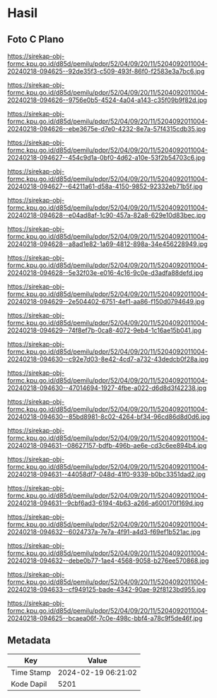 # Hasil

## Foto C Plano

https://sirekap-obj-formc.kpu.go.id/d85d/pemilu/pdpr/52/04/09/20/11/5204092011004-20240218-094625--92de35f3-c509-493f-86f0-f2583e3a7bc6.jpg

https://sirekap-obj-formc.kpu.go.id/d85d/pemilu/pdpr/52/04/09/20/11/5204092011004-20240218-094626--9756e0b5-4524-4a04-a143-c35f09b9f82d.jpg

https://sirekap-obj-formc.kpu.go.id/d85d/pemilu/pdpr/52/04/09/20/11/5204092011004-20240218-094626--ebe3675e-d7e0-4232-8e7a-57f4315cdb35.jpg

https://sirekap-obj-formc.kpu.go.id/d85d/pemilu/pdpr/52/04/09/20/11/5204092011004-20240218-094627--454c9d1a-0bf0-4d62-a10e-53f2b54703c6.jpg

https://sirekap-obj-formc.kpu.go.id/d85d/pemilu/pdpr/52/04/09/20/11/5204092011004-20240218-094627--64211a61-d58a-4150-9852-92332eb71b5f.jpg

https://sirekap-obj-formc.kpu.go.id/d85d/pemilu/pdpr/52/04/09/20/11/5204092011004-20240218-094628--e04ad8af-1c90-457a-82a8-629e10d83bec.jpg

https://sirekap-obj-formc.kpu.go.id/d85d/pemilu/pdpr/52/04/09/20/11/5204092011004-20240218-094628--a8ad1e82-1a69-4812-898a-34e456228949.jpg

https://sirekap-obj-formc.kpu.go.id/d85d/pemilu/pdpr/52/04/09/20/11/5204092011004-20240218-094628--5e32f03e-e016-4c16-9c0e-d3adfa88defd.jpg

https://sirekap-obj-formc.kpu.go.id/d85d/pemilu/pdpr/52/04/09/20/11/5204092011004-20240218-094629--2e504402-6751-4ef1-aa86-f150d0794649.jpg

https://sirekap-obj-formc.kpu.go.id/d85d/pemilu/pdpr/52/04/09/20/11/5204092011004-20240218-094629--74f8ef7b-0ca8-4072-9eb4-1c16ae15b041.jpg

https://sirekap-obj-formc.kpu.go.id/d85d/pemilu/pdpr/52/04/09/20/11/5204092011004-20240218-094630--c92e7d03-8e42-4cd7-a732-43dedcb0f28a.jpg

https://sirekap-obj-formc.kpu.go.id/d85d/pemilu/pdpr/52/04/09/20/11/5204092011004-20240218-094630--47014694-1927-4fbe-a022-d6d8d3f42238.jpg

https://sirekap-obj-formc.kpu.go.id/d85d/pemilu/pdpr/52/04/09/20/11/5204092011004-20240218-094630--85bd8981-8c02-4264-bf34-96cd86d8d0d6.jpg

https://sirekap-obj-formc.kpu.go.id/d85d/pemilu/pdpr/52/04/09/20/11/5204092011004-20240218-094631--08627157-bdfb-496b-ae6e-cd3c6ee894b4.jpg

https://sirekap-obj-formc.kpu.go.id/d85d/pemilu/pdpr/52/04/09/20/11/5204092011004-20240218-094631--44058df7-048d-41f0-9339-b0bc3351dad2.jpg

https://sirekap-obj-formc.kpu.go.id/d85d/pemilu/pdpr/52/04/09/20/11/5204092011004-20240218-094631--9cbf6ad3-6194-4b63-a266-a600170f169d.jpg

https://sirekap-obj-formc.kpu.go.id/d85d/pemilu/pdpr/52/04/09/20/11/5204092011004-20240218-094632--6024737a-7e7a-4f91-a4d3-f69ef1b521ac.jpg

https://sirekap-obj-formc.kpu.go.id/d85d/pemilu/pdpr/52/04/09/20/11/5204092011004-20240218-094632--debe0b77-1ae4-4568-9058-b276ee570868.jpg

https://sirekap-obj-formc.kpu.go.id/d85d/pemilu/pdpr/52/04/09/20/11/5204092011004-20240218-094633--cf949125-bade-4342-90ae-92f8123bd955.jpg

https://sirekap-obj-formc.kpu.go.id/d85d/pemilu/pdpr/52/04/09/20/11/5204092011004-20240218-094625--bcaea06f-7c0e-498c-bbf4-a78c9f5de46f.jpg


## Metadata

| Key        | Value               |
| ---------- | ------------------- |
| Time Stamp | 2024-02-19 06:21:02 |
| Kode Dapil | 5201                |



